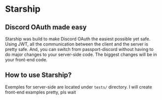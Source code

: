 # Starship
## Discord OAuth made easy
Starship was build to make Discord OAuth the easiest possible yet safe. Using JWT, all the communication between the client and the server is pretty safe.
And, you can switch from passport-discord without having to do major changes to your server-side code. The biggest changes will be in your front-end code.

## How to use Starship?
Exemples for server-side are located under `tests/` directory.
I will create front-end examples pretty, pls wait